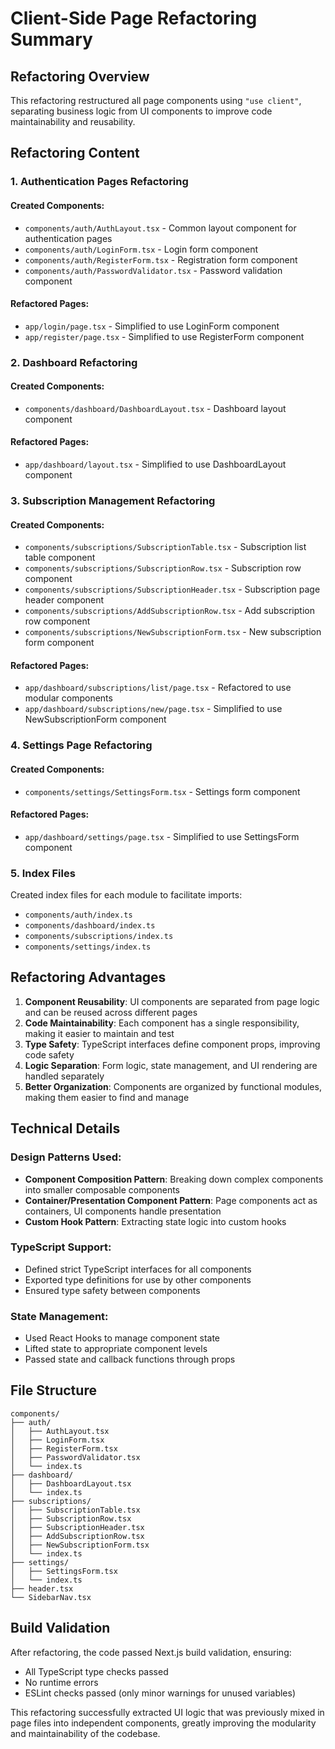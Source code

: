 # Client-Side Page Refactoring Summary

## Refactoring Overview
This refactoring restructured all page components using `"use client"`, separating business logic from UI components to improve code maintainability and reusability.

## Refactoring Content

### 1. Authentication Pages Refactoring

#### Created Components:
- `components/auth/AuthLayout.tsx` - Common layout component for authentication pages
- `components/auth/LoginForm.tsx` - Login form component
- `components/auth/RegisterForm.tsx` - Registration form component
- `components/auth/PasswordValidator.tsx` - Password validation component

#### Refactored Pages:
- `app/login/page.tsx` - Simplified to use LoginForm component
- `app/register/page.tsx` - Simplified to use RegisterForm component

### 2. Dashboard Refactoring

#### Created Components:
- `components/dashboard/DashboardLayout.tsx` - Dashboard layout component

#### Refactored Pages:
- `app/dashboard/layout.tsx` - Simplified to use DashboardLayout component

### 3. Subscription Management Refactoring

#### Created Components:
- `components/subscriptions/SubscriptionTable.tsx` - Subscription list table component
- `components/subscriptions/SubscriptionRow.tsx` - Subscription row component
- `components/subscriptions/SubscriptionHeader.tsx` - Subscription page header component
- `components/subscriptions/AddSubscriptionRow.tsx` - Add subscription row component
- `components/subscriptions/NewSubscriptionForm.tsx` - New subscription form component

#### Refactored Pages:
- `app/dashboard/subscriptions/list/page.tsx` - Refactored to use modular components
- `app/dashboard/subscriptions/new/page.tsx` - Simplified to use NewSubscriptionForm component

### 4. Settings Page Refactoring

#### Created Components:
- `components/settings/SettingsForm.tsx` - Settings form component

#### Refactored Pages:
- `app/dashboard/settings/page.tsx` - Simplified to use SettingsForm component

### 5. Index Files
Created index files for each module to facilitate imports:
- `components/auth/index.ts`
- `components/dashboard/index.ts`
- `components/subscriptions/index.ts`
- `components/settings/index.ts`

## Refactoring Advantages

1. **Component Reusability**: UI components are separated from page logic and can be reused across different pages
2. **Code Maintainability**: Each component has a single responsibility, making it easier to maintain and test
3. **Type Safety**: TypeScript interfaces define component props, improving code safety
4. **Logic Separation**: Form logic, state management, and UI rendering are handled separately
5. **Better Organization**: Components are organized by functional modules, making them easier to find and manage

## Technical Details

### Design Patterns Used:
- **Component Composition Pattern**: Breaking down complex components into smaller composable components
- **Container/Presentation Component Pattern**: Page components act as containers, UI components handle presentation
- **Custom Hook Pattern**: Extracting state logic into custom hooks

### TypeScript Support:
- Defined strict TypeScript interfaces for all components
- Exported type definitions for use by other components
- Ensured type safety between components

### State Management:
- Used React Hooks to manage component state
- Lifted state to appropriate component levels
- Passed state and callback functions through props

## File Structure

```
components/
├── auth/
│   ├── AuthLayout.tsx
│   ├── LoginForm.tsx
│   ├── RegisterForm.tsx
│   ├── PasswordValidator.tsx
│   └── index.ts
├── dashboard/
│   ├── DashboardLayout.tsx
│   └── index.ts
├── subscriptions/
│   ├── SubscriptionTable.tsx
│   ├── SubscriptionRow.tsx
│   ├── SubscriptionHeader.tsx
│   ├── AddSubscriptionRow.tsx
│   ├── NewSubscriptionForm.tsx
│   └── index.ts
├── settings/
│   ├── SettingsForm.tsx
│   └── index.ts
├── header.tsx
└── SidebarNav.tsx
```

## Build Validation
After refactoring, the code passed Next.js build validation, ensuring:
- All TypeScript type checks passed
- No runtime errors
- ESLint checks passed (only minor warnings for unused variables)

This refactoring successfully extracted UI logic that was previously mixed in page files into independent components, greatly improving the modularity and maintainability of the codebase.
